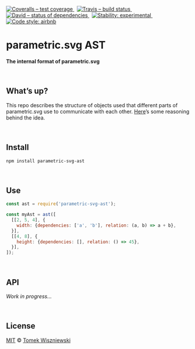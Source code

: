 [![Coveralls – test coverage
](https://img.shields.io/coveralls/parametric-svg/ast.svg?style=flat-square)
](https://coveralls.io/r/parametric-svg/ast)
 [![Travis – build status
](https://img.shields.io/travis/parametric-svg/ast/master.svg?style=flat-square)
](https://travis-ci.org/parametric-svg/ast)
 [![David – status of dependencies
](https://img.shields.io/david/parametric-svg/ast.svg?style=flat-square)
](https://david-dm.org/parametric-svg/ast)
 [![Stability: experimental
](https://img.shields.io/badge/stability-experimental-yellow.svg?style=flat-square)
](https://nodejs.org/api/documentation.html#documentation_stability_index)
 [![Code style: airbnb
](https://img.shields.io/badge/code%20style-airbnb-777777.svg?style=flat-square)
](https://github.com/airbnb/javascript)




parametric.svg AST
==================

**The internal format of parametric.svg**




<div                                                 id="/whats-up">&nbsp;</div>

What’s up?
----------

This repo describes the structure of objects used that different parts of parametric.svg use to communicate with each other. [Here](https://github.com/parametric-svg/js/issues/2)’s some reasoning behind the idea.



<div                                                  id="/install">&nbsp;</div>

Install
-------

```sh
npm install parametric-svg-ast
```



<div                                                      id="/use">&nbsp;</div>

Use
---

```js
const ast = require('parametric-svg-ast');

const myAst = ast([
  [[2, 5, 4], {
    width: {dependencies: ['a', 'b'], relation: (a, b) => a + b},
  }],
  [[4, 8], {
    height: {dependencies: [], relation: () => 45},
  }],
]);
```



<div                                                      id="/api">&nbsp;</div>

API
---

<!-- @doxie.inject start -->
*Work in progress…*
<!-- @doxie.inject end -->




<div                                                  id="/license">&nbsp;</div>

License
-------

[MIT][] © [Tomek Wiszniewski][]

[MIT]: ./License.md
[Tomek Wiszniewski]: https://github.com/tomekwi
